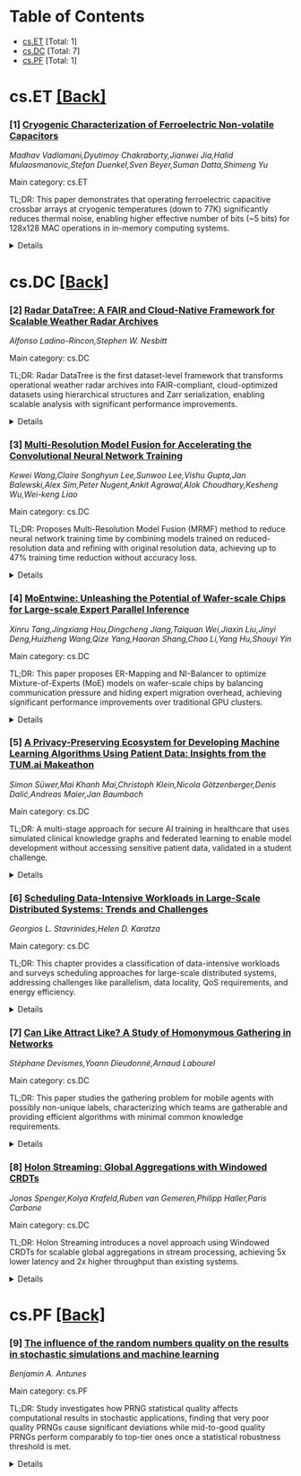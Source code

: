 <div id=toc></div>

# Table of Contents

- [cs.ET](#cs.ET) [Total: 1]
- [cs.DC](#cs.DC) [Total: 7]
- [cs.PF](#cs.PF) [Total: 1]


<div id='cs.ET'></div>

# cs.ET [[Back]](#toc)

### [1] [Cryogenic Characterization of Ferroelectric Non-volatile Capacitors](https://arxiv.org/abs/2510.25040)
*Madhav Vadlamani,Dyutimoy Chakraborty,Jianwei Jia,Halid Mulaosmanovic,Stefan Duenkel,Sven Beyer,Suman Datta,Shimeng Yu*

Main category: cs.ET

TL;DR: This paper demonstrates that operating ferroelectric capacitive crossbar arrays at cryogenic temperatures (down to 77K) significantly reduces thermal noise, enabling higher effective number of bits (~5 bits) for 128x128 MAC operations in in-memory computing systems.


<details>
  <summary>Details</summary>
Motivation: Ferroelectric capacitive crossbar arrays offer energy-efficient in-memory computing but suffer from thermal noise limiting the effective number of bits for weighted sum operations. Lowering temperature directly reduces thermal noise since it's proportional to temperature.

Method: Characterized non-volatile capacitors on a foundry 28 nm platform at cryogenic temperatures to evaluate memory window and ON state retention down to 77K, then used calibrated device models to simulate capacitive crossbar arrays in SPICE at lower temperatures.

Result: Demonstrated higher effective number of bits (~5 bits) for 128x128 multiple-and-accumulate operations when operating at cryogenic temperatures compared to room temperature operation.

Conclusion: Cryogenic operation of ferroelectric capacitive crossbar arrays is an effective approach to mitigate thermal noise limitations and achieve higher computational precision for in-memory computing applications.

Abstract: Ferroelectric-based capacitive crossbar arrays have been proposed for
energy-efficient in-memory computing in the charge domain. They combat the
challenges like sneak paths and high static power faced by resistive crossbar
arrays but are susceptible to thermal noise limiting the effective number of
bits (ENOB) for the weighted sum. A direct way to reduce this thermal noise is
by lowering the temperature as thermal noise is proportional to temperature. In
this work, we first characterize the non-volatile capacitors (nvCaps) on a
foundry 28 nm platform at cryogenic temperatures to evaluate the memory window,
ON state retention as a function of temperature down to 77K, and then use the
calibrated device models to simulate the capacitive crossbar arrays in SPICE at
lower temperatures to demonstrate higher ENOB (~5 bits) for 128x128
multiple-and-accumulate (MAC) operations.

</details>


<div id='cs.DC'></div>

# cs.DC [[Back]](#toc)

### [2] [Radar DataTree: A FAIR and Cloud-Native Framework for Scalable Weather Radar Archives](https://arxiv.org/abs/2510.24943)
*Alfonso Ladino-Rincon,Stephen W. Nesbitt*

Main category: cs.DC

TL;DR: Radar DataTree is the first dataset-level framework that transforms operational weather radar archives into FAIR-compliant, cloud-optimized datasets using hierarchical structures and Zarr serialization, enabling scalable analysis with significant performance improvements.


<details>
  <summary>Details</summary>
Motivation: Weather radar data are scientifically valuable but underutilized due to fragmented archives, vendor-specific formats, and poor alignment with FAIR principles, which hinders large-scale research, reproducibility, and cloud-native computation.

Method: Built on FM-301/CfRadial 2.1 standard and implemented using xarray DataTree, Radar DataTree organizes radar volume scans as hierarchical, metadata-rich structures and serializes them to Zarr. It uses Icechunk for ACID-compliant storage and versioning to enable efficient parallel computation across thousands of scans.

Result: The framework demonstrates significant performance gains in case studies including Quasi-Vertical Profile (QVP) and precipitation accumulation workflows. All tools and datasets are released openly via the Raw2Zarr repository.

Conclusion: This work provides a reproducible and extensible foundation for radar data stewardship, high-performance geoscience, and AI-ready weather infrastructure, addressing current limitations in radar data utilization.

Abstract: We introduce Radar DataTree, the first dataset-level framework that extends
the WMO FM-301 standard from individual radar volume scans to time-resolved,
analysis-ready archives. Weather radar data are among the most scientifically
valuable yet structurally underutilized Earth observation datasets. Despite
widespread public availability, radar archives remain fragmented,
vendor-specific, and poorly aligned with FAIR (Findable, Accessible,
Interoperable, Reusable) principles, hindering large-scale research,
reproducibility, and cloud-native computation. Radar DataTree addresses these
limitations with a scalable, open-source architecture that transforms
operational radar archives into FAIR-compliant, cloud-optimized datasets. Built
on the FM-301/CfRadial 2.1 standard and implemented using xarray DataTree,
Radar DataTree organizes radar volume scans as hierarchical, metadata-rich
structures and serializes them to Zarr for scalable analysis. Coupled with
Icechunk for ACID-compliant storage and versioning, this architecture enables
efficient, parallel computation across thousands of radar scans with minimal
preprocessing. We demonstrate significant performance gains in case studies
including Quasi-Vertical Profile (QVP) and precipitation accumulation
workflows, and release all tools and datasets openly via the Raw2Zarr
repository. This work contributes a reproducible and extensible foundation for
radar data stewardship, high-performance geoscience, and AI-ready weather
infrastructure.

</details>


### [3] [Multi-Resolution Model Fusion for Accelerating the Convolutional Neural Network Training](https://arxiv.org/abs/2510.25170)
*Kewei Wang,Claire Songhyun Lee,Sunwoo Lee,Vishu Gupta,Jan Balewski,Alex Sim,Peter Nugent,Ankit Agrawal,Alok Choudhary,Kesheng Wu,Wei-keng Liao*

Main category: cs.DC

TL;DR: Proposes Multi-Resolution Model Fusion (MRMF) method to reduce neural network training time by combining models trained on reduced-resolution data and refining with original resolution data, achieving up to 47% training time reduction without accuracy loss.


<details>
  <summary>Details</summary>
Motivation: Neural network training is time-consuming, especially with large high-dimensional data. Need efficient methodologies to reduce computational costs while maintaining model performance.

Method: Multi-Resolution Model Fusion (MRMF) that trains models on reduced-resolution data first, then fuses and refines them with original resolution data. Uses progressive convergence strategy across resolution stages.

Result: Reduces training time by up to 47% for CosmoFlow and 44% for Neuron Inverter applications compared to original resolution training, while maintaining same model accuracy.

Conclusion: The multi-resolution model fusion approach effectively reduces neural network training time significantly without compromising model accuracy, making it valuable for scientific applications with large datasets.

Abstract: Neural networks are rapidly gaining popularity in scientific research, but
training the models is often very time-consuming. Particularly when the
training data samples are large high-dimensional arrays, efficient training
methodologies that can reduce the computational costs are crucial. To reduce
the training cost, we propose a Multi-Resolution Model Fusion (MRMF) method
that combines models trained on reduced-resolution data and then refined with
data in the original resolution. We demonstrate that these reduced-resolution
models and datasets could be generated quickly. More importantly, the proposed
approach reduces the training time by speeding up the model convergence in each
fusion stage before switching to the final stage of finetuning with data in its
original resolution. This strategy ensures the final model retains
high-resolution insights while benefiting from the computational efficiency of
lower-resolution training. Our experiment results demonstrate that the
multi-resolution model fusion method can significantly reduce end-to-end
training time while maintaining the same model accuracy. Evaluated using two
real-world scientific applications, CosmoFlow and Neuron Inverter, the proposed
method improves the training time by up to 47% and 44%, respectively, as
compared to the original resolution training, while the model accuracy is not
affected.

</details>


### [4] [MoEntwine: Unleashing the Potential of Wafer-scale Chips for Large-scale Expert Parallel Inference](https://arxiv.org/abs/2510.25258)
*Xinru Tang,Jingxiang Hou,Dingcheng Jiang,Taiquan Wei,Jiaxin Liu,Jinyi Deng,Huizheng Wang,Qize Yang,Haoran Shang,Chao Li,Yang Hu,Shouyi Yin*

Main category: cs.DC

TL;DR: This paper proposes ER-Mapping and NI-Balancer to optimize Mixture-of-Experts (MoE) models on wafer-scale chips by balancing communication pressure and hiding expert migration overhead, achieving significant performance improvements over traditional GPU clusters.


<details>
  <summary>Details</summary>
Motivation: MoE models face communication bottlenecks in GPU clusters due to expensive cross-node all-to-all communication. Wafer-scale chips (WSCs) offer high-performance networking but suffer from imbalanced communication pressure in mesh topology and high-overhead expert migration due to lack of on-wafer disk.

Method: Proposes Entwined Ring Mapping (ER-Mapping) to co-design attention and MoE layer mappings for balanced communication pressure, and Non-invasive Balancer (NI-Balancer) to split expert migration into multiple steps using cold links of both layers to hide migration overhead.

Result: ER-Mapping achieves up to 62% communication reduction. NI-Balancer delivers 54% improvement in MoE computation and 22% in communication. WSC platform provides 39% higher per-device MoE performance compared to SOTA NVL72 supernode.

Conclusion: The proposed techniques effectively address communication bottlenecks in MoE models on wafer-scale chips, demonstrating significant performance advantages over traditional GPU clusters through balanced communication mapping and optimized migration strategies.

Abstract: As large language models (LLMs) continue to scale up, mixture-of-experts
(MoE) has become a common technology in SOTA models. MoE models rely on expert
parallelism (EP) to alleviate memory bottleneck, which introduces all-to-all
communication to dispatch and combine tokens across devices. However, in
widely-adopted GPU clusters, high-overhead cross-node communication makes
all-to-all expensive, hindering the adoption of EP. Recently, wafer-scale chips
(WSCs) have emerged as a platform integrating numerous devices on a wafer-sized
interposer. WSCs provide a unified high-performance network connecting all
devices, presenting a promising potential for hosting MoE models. Yet, their
network is restricted to a mesh topology, causing imbalanced communication
pressure and performance loss. Moreover, the lack of on-wafer disk leads to
high-overhead expert migration on the critical path.
  To fully unleash this potential, we first propose Entwined Ring Mapping
(ER-Mapping), which co-designs the mapping of attention and MoE layers to
balance communication pressure and achieve better performance. We find that
under ER-Mapping, the distribution of cold and hot links in the attention and
MoE layers is complementary. Therefore, to hide the migration overhead, we
propose the Non-invasive Balancer (NI-Balancer), which splits a complete expert
migration into multiple steps and alternately utilizes the cold links of both
layers. Evaluation shows ER-Mapping achieves communication reduction up to 62%.
NI-Balancer further delivers 54% and 22% improvements in MoE computation and
communication, respectively. Compared with the SOTA NVL72 supernode, the WSC
platform delivers an average 39% higher per-device MoE performance owing to its
scalability to larger EP.

</details>


### [5] [A Privacy-Preserving Ecosystem for Developing Machine Learning Algorithms Using Patient Data: Insights from the TUM.ai Makeathon](https://arxiv.org/abs/2510.25277)
*Simon Süwer,Mai Khanh Mai,Christoph Klein,Nicola Götzenberger,Denis Dalić,Andreas Maier,Jan Baumbach*

Main category: cs.DC

TL;DR: A multi-stage approach for secure AI training in healthcare that uses simulated clinical knowledge graphs and federated learning to enable model development without accessing sensitive patient data, validated in a student challenge.


<details>
  <summary>Details</summary>
Motivation: To address GDPR restrictions that limit clinical data use for personalized medicine, especially for rare diseases with small cohorts, while maintaining data privacy and enabling predictive AI development.

Method: Four-stage approach: (1) Model design on simulated clinical knowledge graphs, (2) Integration into FeatureCloud federated learning framework in protected environment, (3) Training on real data within hospital environment under hospital supervision, (4) Execution of verified evaluation scripts returning only aggregated performance metrics.

Result: Successfully validated during TUM.ai Makeathon 2024 where 50 students developed patient classification and diagnosis models without access to real data, demonstrating practical implementation of privacy-preserving AI in healthcare.

Conclusion: Deploying secure algorithms via federated frameworks like FeatureCloud provides a practical solution for achieving privacy-preserving AI in healthcare while complying with GDPR regulations.

Abstract: The integration of clinical data offers significant potential for the
development of personalized medicine. However, its use is severely restricted
by the General Data Protection Regulation (GDPR), especially for small cohorts
with rare diseases. High-quality, structured data is essential for the
development of predictive medical AI. In this case study, we propose a novel,
multi-stage approach to secure AI training: (1) The model is designed on a
simulated clinical knowledge graph (cKG). This graph is used exclusively to
represent the structural characteristics of the real cKG without revealing any
sensitive content. (2) The model is then integrated into the FeatureCloud (FC)
federated learning framework, where it is prepared in a single-client
configuration within a protected execution environment. (3) Training then takes
place within the hospital environment on the real cKG, either under the direct
supervision of hospital staff or via a fully automated pipeline controlled by
the hospital. (4) Finally, verified evaluation scripts are executed, which only
return aggregated performance metrics. This enables immediate performance
feedback without sensitive patient data or individual predictions, leaving the
clinic. A fundamental element of this approach involves the incorporation of a
cKG, which serves to organize multi-omics and patient data within the context
of real-world hospital environments. This approach was successfully validated
during the TUM.ai Makeathon 2024 (TUMaiM24) challenge set by the Dr. von Hauner
Children's Hospital (HCH-LMU): 50 students developed models for patient
classification and diagnosis without access to real data. Deploying secure
algorithms via federated frameworks, such as the FC framework, could be a
practical way of achieving privacy-preserving AI in healthcare.

</details>


### [6] [Scheduling Data-Intensive Workloads in Large-Scale Distributed Systems: Trends and Challenges](https://arxiv.org/abs/2510.25362)
*Georgios L. Stavrinides,Helen D. Karatza*

Main category: cs.DC

TL;DR: This chapter provides a classification of data-intensive workloads and surveys scheduling approaches for large-scale distributed systems, addressing challenges like parallelism, data locality, QoS requirements, and energy efficiency.


<details>
  <summary>Details</summary>
Motivation: The explosive growth of big data has led to more complex and computationally demanding workloads that require effective scheduling techniques to handle challenges like varying parallelism, data locality, QoS requirements, and energy efficiency in large-scale distributed systems.

Method: The authors propose a classification of data-intensive workloads and provide an overview of commonly used scheduling approaches, presenting novel strategies from the literature.

Result: The chapter offers a comprehensive classification framework and survey of scheduling techniques for data-intensive applications in distributed systems.

Conclusion: The work sheds light on open challenges and future directions in scheduling for data-intensive workloads in large-scale distributed computing environments.

Abstract: With the explosive growth of big data, workloads tend to get more complex and
computationally demanding. Such applications are processed on distributed
interconnected resources that are becoming larger in scale and computational
capacity. Data-intensive applications may have different degrees of parallelism
and must effectively exploit data locality. Furthermore, they may impose
several Quality of Service requirements, such as time constraints and
resilience against failures, as well as other objectives, like energy
efficiency. These features of the workloads, as well as the inherent
characteristics of the computing resources required to process them, present
major challenges that require the employment of effective scheduling
techniques. In this chapter, a classification of data-intensive workloads is
proposed and an overview of the most commonly used approaches for their
scheduling in large-scale distributed systems is given. We present novel
strategies that have been proposed in the literature and shed light on open
challenges and future directions.

</details>


### [7] [Can Like Attract Like? A Study of Homonymous Gathering in Networks](https://arxiv.org/abs/2510.25451)
*Stéphane Devismes,Yoann Dieudonné,Arnaud Labourel*

Main category: cs.DC

TL;DR: This paper studies the gathering problem for mobile agents with possibly non-unique labels, characterizing which teams are gatherable and providing efficient algorithms with minimal common knowledge requirements.


<details>
  <summary>Details</summary>
Motivation: To determine whether all agent labels must be pairwise distinct for deterministic gathering, and to understand the minimal common knowledge needed for efficient gathering algorithms.

Method: Characterizes gatherable teams, designs poly(n,logλ)-time gathering algorithm requiring only O(log log log μ) bits of common knowledge, and proves near-optimality of this dependency.

Result: Full characterization of gatherable teams, efficient gathering algorithm with minimal common knowledge, and first deterministic poly(n,logλ)-time algorithm for distinct labels without common knowledge.

Conclusion: Not all labels need to be distinct for deterministic gathering, and minimal common knowledge (O(log log log μ) bits) suffices for efficient gathering, with near-optimal dependency.

Abstract: A team of mobile agents, starting from distinct nodes of a network, have to
meet at the same node and declare that they all met. Agents execute the same
algorithm, which they start when activated by an adversary or by an agent
entering their initial node. When activated, agents traverse edges of the
network in synchronous rounds. Their perception and communication are strictly
local. This task, known as gathering, is a central problem in distributed
mobile systems. Most prior work focuses on minimizing its time complexity,
i.e., the worst-case number of rounds between the start of the earliest agent
and the task completion. To break possible symmetries, deterministic solutions
typically assume that agents have pairwise distinct IDs, called labels, known
only to themselves. But must all labels be pairwise distinct to guarantee
deterministic gathering?
  We address this question by considering agents that may share the same label.
A team L is said to be gatherable if, for every initial setting of L, there is
an algorithm that solves gathering. Our contribution is threefold. (1) We give
a full characterization of the gatherable teams. (2) We design an algorithm
that gathers all of them in poly$(n,\log\lambda)$ time, where $n$ (resp.
$\lambda$) is the graph order (resp. the smallest label in L). This algorithm
requires the agents to initially share only $O(\log \log \log \mu)$ bits of
common knowledge, where $\mu$ is the largest label multiplicity in L. (3) We
show this dependency is almost optimal to get a poly$(n,\log\lambda)$-time
complexity.
  As a by-product, we get the first deterministic poly$(n,\log\lambda)$-time
algorithm requiring no common knowledge to gather any team when all labels are
distinct. Known to be achievable for two-agent teams, extending this to any
team size faced a major challenge: termination detection. Our techniques to
address it may be of independent interest.

</details>


### [8] [Holon Streaming: Global Aggregations with Windowed CRDTs](https://arxiv.org/abs/2510.25757)
*Jonas Spenger,Kolya Krafeld,Ruben van Gemeren,Philipp Haller,Paris Carbone*

Main category: cs.DC

TL;DR: Holon Streaming introduces a novel approach using Windowed CRDTs for scalable global aggregations in stream processing, achieving 5x lower latency and 2x higher throughput than existing systems.


<details>
  <summary>Details</summary>
Motivation: Current stream processing systems face scalability bottlenecks with global aggregations due to single-task computation or static aggregation trees, leading to latency issues and poor failure recovery.

Method: Uses deterministic programming model with Windowed Conflict-Free Replicated Data Types (Windowed CRDTs) for shared replicated state, enabling decentralized coordination and efficient failure recovery.

Result: Achieved 5x lower latency and 2x higher throughput compared to existing systems, with 11x latency reduction under failure scenarios.

Conclusion: Demonstrates effectiveness of decentralized coordination with determinism and utility of Windowed CRDTs for scalable global aggregations in stream processing.

Abstract: Scaling global aggregations is a challenge for exactly-once stream processing
systems. Current systems implement these either by computing the aggregation in
a single task instance, or by static aggregation trees, which limits
scalability and may become a bottleneck. Moreover, the end-to-end latency is
determined by the slowest path in the tree, and failures and reconfiguration
cause large latency spikes due to the centralized coordination. Towards these
issues, we present Holon Streaming, an exactly-once stream processing system
for global aggregations. Its deterministic programming model uses windowed
conflict-free replicated data types (Windowed CRDTs), a novel abstraction for
shared replicated state. Windowed CRDTs make computing global aggregations
scalable. Furthermore, their guarantees such as determinism and convergence
enable the design of efficient failure recovery algorithms by decentralized
coordination. Our evaluation shows a 5x lower latency and 2x higher throughput
than an existing stream processing system on global aggregation workloads, with
an 11x latency reduction under failure scenarios. The paper demonstrates the
effectiveness of decentralized coordination with determinism, and the utility
of Windowed CRDTs for global aggregations.

</details>


<div id='cs.PF'></div>

# cs.PF [[Back]](#toc)

### [9] [The influence of the random numbers quality on the results in stochastic simulations and machine learning](https://arxiv.org/abs/2510.25269)
*Benjamin A. Antunes*

Main category: cs.PF

TL;DR: Study investigates how PRNG statistical quality affects computational results in stochastic applications, finding that very poor quality PRNGs cause significant deviations while mid-to-good quality PRNGs perform comparably to top-tier ones once a statistical robustness threshold is met.


<details>
  <summary>Details</summary>
Motivation: To explore the underinvestigated impact of PRNG statistical quality on computational results in stochastic simulations and machine learning applications, where PRNGs are widely used but their quality effects remain unclear.

Method: Evaluated 7 PRNGs ranging from low-quality LCGs to high-quality generators (Mersenne Twister, PCG, Philox) across four tasks: epidemiological ABM, two MNIST classification implementations, and RL CartPole environment. Each experiment repeated 30 times per generator with fixed seeds.

Result: Very poor quality PRNGs (bad LCG failing 125 TestU01 Crush tests) produced significant deviations in epidemic dynamics, reduced MNIST accuracy, and severely degraded RL performance. Mid-to-good quality PRNGs performed comparably to top-tier ones in most tasks, except RL where performance scaled with statistical quality.

Conclusion: Once a generator meets sufficient statistical robustness threshold, its family/design has negligible impact on outcomes for most workloads, allowing selection based on performance and implementation. However, low-quality PRNGs in sensitive stochastic computations can introduce substantial systematic errors.

Abstract: Pseudorandom number generators (PRNGs) are ubiquitous in stochastic
simulations and machine learning (ML), where they drive sampling, parameter
initialization, regularization, and data shuffling. While widely used, the
potential impact of PRNG statistical quality on computational results remains
underexplored. In this study, we investigate whether differences in PRNG
quality, as measured by standard statistical test suites, can influence
outcomes in representative stochastic applications. Seven PRNGs were evaluated,
ranging from low-quality linear congruential generators (LCGs) with known
statistical deficiencies to high-quality generators such as Mersenne Twister,
PCG, and Philox. We applied these PRNGs to four distinct tasks: an
epidemiological agent-based model (ABM), two independent from-scratch MNIST
classification implementations (Python/NumPy and C++), and a reinforcement
learning (RL) CartPole environment. Each experiment was repeated 30 times per
generator using fixed seeds to ensure reproducibility, and outputs were
compared using appropriate statistical analyses. Results show that very poor
statistical quality, as in the ''bad'' LCG failing 125 TestU01 Crush tests,
produces significant deviations in ABM epidemic dynamics, reduces MNIST
classification accuracy, and severely degrades RL performance. In contrast,
mid-and good-quality LCGs-despite failing a limited number of Crush or BigCrush
tests-performed comparably to top-tier PRNGs in most tasks, with the RL
experiment being the primary exception where performance scaled with
statistical quality. Our findings indicate that, once a generator meets a
sufficient statistical robustness threshold, its family or design has
negligible impact on outcomes for most workloads, allowing selection to be
guided by performance and implementation considerations. However, the use of
low-quality PRNGs in sensitive stochastic computations can introduce
substantial and systematic errors.

</details>
